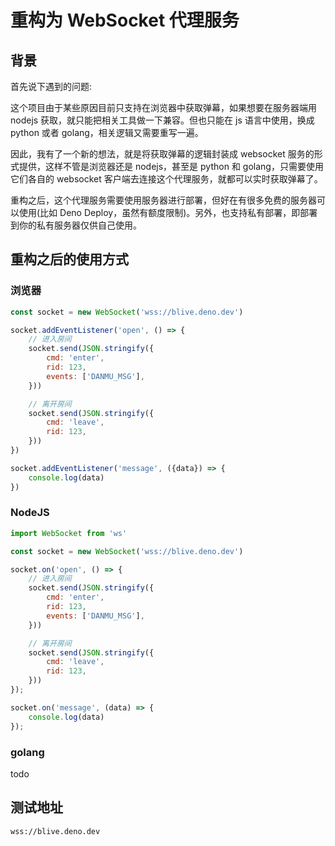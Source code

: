 # 重构为 WebSocket 代理服务

## 背景

首先说下遇到的问题:

这个项目由于某些原因目前只支持在浏览器中获取弹幕，如果想要在服务器端用 nodejs 获取，就只能把相关工具做一下兼容。但也只能在 js 语言中使用，换成 python 或者 golang，相关逻辑又需要重写一遍。

因此，我有了一个新的想法，就是将获取弹幕的逻辑封装成 websocket 服务的形式提供，这样不管是浏览器还是 nodejs，甚至是 python 和 golang，只需要使用它们各自的 websocket
客户端去连接这个代理服务，就都可以实时获取弹幕了。

重构之后，这个代理服务需要使用服务器进行部署，但好在有很多免费的服务器可以使用(比如 Deno Deploy，虽然有额度限制)。另外，也支持私有部署，即部署到你的私有服务器仅供自己使用。

## 重构之后的使用方式

### 浏览器

```js
const socket = new WebSocket('wss://blive.deno.dev')

socket.addEventListener('open', () => {
    // 进入房间
    socket.send(JSON.stringify({
        cmd: 'enter',
        rid: 123,
        events: ['DANMU_MSG'],
    }))

    // 离开房间
    socket.send(JSON.stringify({
        cmd: 'leave',
        rid: 123,
    }))
})

socket.addEventListener('message', ({data}) => {
    console.log(data)
})
```

### NodeJS

```js
import WebSocket from 'ws'

const socket = new WebSocket('wss://blive.deno.dev')

socket.on('open', () => {
    // 进入房间
    socket.send(JSON.stringify({
        cmd: 'enter',
        rid: 123,
        events: ['DANMU_MSG'],
    }))

    // 离开房间
    socket.send(JSON.stringify({
        cmd: 'leave',
        rid: 123,
    }))
});

socket.on('message', (data) => {
    console.log(data)
});
```

### golang

todo


## 测试地址

`wss://blive.deno.dev`

